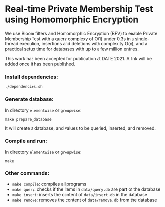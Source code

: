 # Real-time Private Membership Test using Homomorphic Encryption

We use Bloom filters and Homomorphic Encryption (BFV) to enable Private Membership Test with a query complexy of O(1) under 0.3s in a single-thread execution, insertions and deletions with complexity O(n), and a practical setup time for databases with up to a few million entries.

This work has been accepted for publication at DATE 2021. A link will be added once it has been published.

### Install dependencies:
```
./dependencies.sh
```

### Generate database:
In directory <code>elementwise</code> or <code>groupwise</code>:
```
make prepare_database
```
It will create a database, and values to be queried, inserted, and removed.

### Compile and run:
In directory <code>elementwise</code> or <code>groupwise</code>:
```
make
```
### Other commands:

<ul>
<li><code>make compile</code>: compiles all programs</li>
<li><code>make query</code>: checks if the items in <code>data/query.db</code> are part of the database</li>
<li><code>make insert</code>: inserts the content of <code>data/insert.db</code> in the database</li>
<li><code>make remove</code>: removes the content of <code>data/remove.db</code> from the database</li>
</ul>
